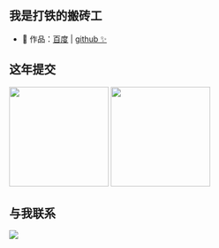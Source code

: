 

## 我是打铁的搬砖工

- 🏡 作品：<a href="https://www.baidu.com" target="_blank">百度</a> | <a href="https://github.com/" target="_blank">github ✨</a>

## 这年提交

<img align="" height="180px" src="https://github-readme-stats.vercel.app/api?username=jackymxp&hide_title=true&hide_border=true&show_icons=true&include_all_commits=true&line_height=21&bg_color=0,EC6C6C,FFD479,FFFC79,73FA79&theme=graywhite&locale=cn" />


<img align="" height="180px" src="https://github-readme-stats.vercel.app/api/top-langs/?username=jackymxp&hide_title=true&hide_border=true&layout=compact&bg_color=0,73FA79,73FDFF,D783FF&theme=graywhite&locale=cn" />


## 与我联系



![](https://cdn.jsdelivr.net/gh/jackymxp/image-bed/java/20220208202146.png)

